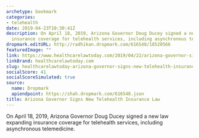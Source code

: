 ```yaml
---
archetype: bookmark
categories:
- telehealth
date: 2019-04-23T10:30:41Z
description: On April 18, 2019, Arizona Governor Doug Ducey signed a new law expanding
  insurance coverage for telehealth services, including asynchronous telemedicine.
dropmark.editURL: http://radhikan.dropmark.com/616548/18520566
featuredImage: ""
link: https://www.healthcarelawtoday.com/2019/04/22/arizona-governor-signs-new-telehealth-insurance-law/
linkBrand: healthcarelawtoday.com
slug: healthcarelawtoday-arizona-governor-signs-new-telehealth-insurance-law
socialScore: 41
socialScoreSimulated: true
source:
  name: Dropmark
  apiendpoint: https://shah.dropmark.com/616548.json
title: Arizona Governor Signs New Telehealth Insurance Law
---
```

On April 18, 2019, Arizona Governor Doug Ducey signed a new law expanding insurance coverage for telehealth services, including asynchronous telemedicine.